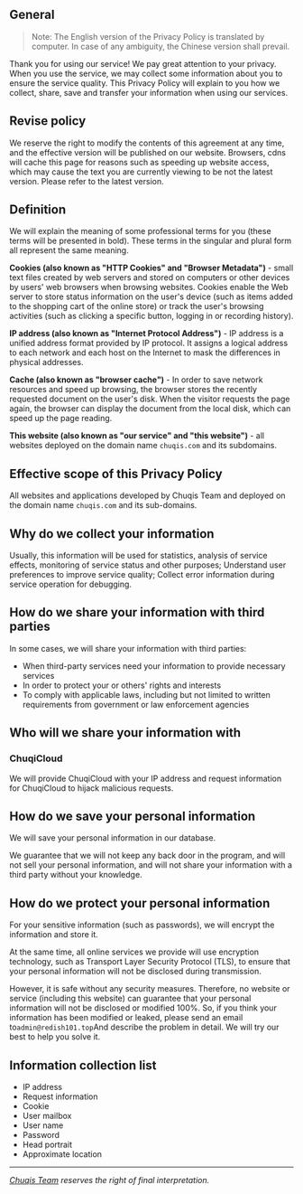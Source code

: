 ## General

> Note: The English version of the Privacy Policy is translated by computer. In case of any ambiguity, the Chinese version shall prevail.

Thank you for using our service! We pay great attention to your privacy. When you use the service, we may collect some information about you to ensure the service quality. This Privacy Policy will explain to you how we collect, share, save and transfer your information when using our services.

## Revise policy

We reserve the right to modify the contents of this agreement at any time, and the effective version will be published on our website.
Browsers, cdns will cache this page for reasons such as speeding up website access, which may cause the text you are currently viewing to be not the latest version. Please refer to the latest version.

## Definition

We will explain the meaning of some professional terms for you (these terms will be presented in bold). These terms in the singular and plural form all represent the same meaning.

**Cookies (also known as "HTTP Cookies" and "Browser Metadata")** - small text files created by web servers and stored on computers or other devices by users' web browsers when browsing websites. Cookies enable the Web server to store status information on the user's device (such as items added to the shopping cart of the online store) or track the user's browsing activities (such as clicking a specific button, logging in or recording history).

**IP address (also known as "Internet Protocol Address")** - IP address is a unified address format provided by IP protocol. It assigns a logical address to each network and each host on the Internet to mask the differences in physical addresses.

**Cache (also known as "browser cache")** - In order to save network resources and speed up browsing, the browser stores the recently requested document on the user's disk. When the visitor requests the page again, the browser can display the document from the local disk, which can speed up the page reading.

**This website (also known as "our service" and "this website")** - all websites deployed on the domain name `chuqis.com` and its subdomains.

## Effective scope of this Privacy Policy

All websites and applications developed by Chuqis Team and deployed on the domain name `chuqis.com` and its sub-domains.

## Why do we collect your information

Usually, this information will be used for statistics, analysis of service effects, monitoring of service status and other purposes; Understand user preferences to improve service quality; Collect error information during service operation for debugging.

## How do we share your information with third parties

In some cases, we will share your information with third parties:
- When third-party services need your information to provide necessary services
- In order to protect your or others' rights and interests
- To comply with applicable laws, including but not limited to written requirements from government or law enforcement agencies

## Who will we share your information with

### ChuqiCloud

We will provide ChuqiCloud with your IP address and request information for ChuqiCloud to hijack malicious requests.

## How do we save your personal information

We will save your personal information in our database.

We guarantee that we will not keep any back door in the program, and will not sell your personal information, and will not share your information with a third party without your knowledge.

## How do we protect your personal information

For your sensitive information (such as passwords), we will encrypt the information and store it.

At the same time, all online services we provide will use encryption technology, such as Transport Layer Security Protocol (TLS), to ensure that your personal information will not be disclosed during transmission.

However, it is safe without any security measures. Therefore, no website or service (including this website) can guarantee that your personal information will not be disclosed or modified 100%. So, if you think your information has been modified or leaked, please send an email to`admin@redish101.top`And describe the problem in detail. We will try our best to help you solve it.

## Information collection list

- IP address
- Request information
- Cookie
- User mailbox
- User name
- Password
- Head portrait
- Approximate location

****

*[Chuqis Team](https://chuqis.com) reserves the right of final interpretation.*
